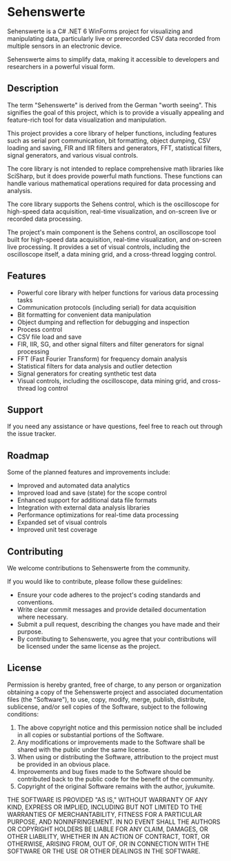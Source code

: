 # Sehenswerte

Sehenswerte is a C# .NET 6 WinForms project for visualizing and manipulating data, particularly live or prerecorded CSV data recorded from multiple sensors in an electronic device.

Sehenswerte aims to simplify data, making it accessible to developers and researchers in a powerful visual form.

## Description

The term "Sehenswerte" is derived from the German "worth seeing". This signifies the goal of this project, which is to provide a visually appealing and feature-rich tool for data visualization and manipulation.

This project provides a core library of helper functions, including features such as serial port communication, bit formatting, object dumping, CSV loading and saving, FIR and IIR filters and generators, FFT, statistical filters, signal generators, and various visual controls.

The core library is not intended to replace comprehensive math libraries like SciSharp, but it does provide powerful math functions. These functions can handle various mathematical operations required for data processing and analysis.

The core library supports the Sehens control, which is the oscilloscope for high-speed data acquisition, real-time visualization, and on-screen live or recorded data processing.

The project's main component is the Sehens control, an oscilloscope tool built for high-speed data acquisition, real-time visualization, and on-screen live processing. It provides a  set of visual controls, including the oscilloscope itself, a data mining grid, and a cross-thread logging control.

## Features

* Powerful core library with helper functions for various data processing tasks
* Communication protocols (including serial) for data acquisition
* Bit formatting for convenient data manipulation
* Object dumping and reflection for debugging and inspection
* Process control
* CSV file load and save
* FIR, IIR, SG, and other signal filters and filter generators for signal processing
* FFT (Fast Fourier Transform) for frequency domain analysis
* Statistical filters for data analysis and outlier detection
* Signal generators for creating synthetic test data
* Visual controls, including the oscilloscope, data mining grid, and cross-thread log control

## Support
If you need any assistance or have questions, feel free to reach out through the issue tracker.

## Roadmap
Some of the planned features and improvements include:
* Improved and automated data analytics
* Improved load and save (state) for the scope control
* Enhanced support for additional data file formats
* Integration with external data analysis libraries
* Performance optimizations for real-time data processing
* Expanded set of visual controls
* Improved unit test coverage

## Contributing

We welcome contributions to Sehenswerte from the community.

If you would like to contribute, please follow these guidelines:
* Ensure your code adheres to the project's coding standards and conventions.
* Write clear commit messages and provide detailed documentation where necessary.
* Submit a pull request, describing the changes you have made and their purpose.
* By contributing to Sehenswerte, you agree that your contributions will be licensed under the same license as the project.

## License

Permission is hereby granted, free of charge, to any person or organization obtaining a copy of the Sehenswerte project and associated documentation files (the "Software"), to use, copy, modify, merge, publish, distribute, sublicense, and/or sell copies of the Software, subject to the following conditions:

1. The above copyright notice and this permission notice shall be included in all copies or substantial portions of the Software.
2. Any modifications or improvements made to the Software shall be shared with the public under the same license.
3. When using or distributing the Software, attribution to the project must be provided in an obvious place.
4. Improvements and bug fixes made to the Software should be contributed back to the public code for the benefit of the community.
5. Copyright of the original Software remains with the author, jyukumite.

THE SOFTWARE IS PROVIDED "AS IS," WITHOUT WARRANTY OF ANY KIND, EXPRESS OR IMPLIED, INCLUDING BUT NOT LIMITED TO THE WARRANTIES OF MERCHANTABILITY, FITNESS FOR A PARTICULAR PURPOSE, AND NONINFRINGEMENT. IN NO EVENT SHALL THE AUTHORS OR COPYRIGHT HOLDERS BE LIABLE FOR ANY CLAIM, DAMAGES, OR OTHER LIABILITY, WHETHER IN AN ACTION OF CONTRACT, TORT, OR OTHERWISE, ARISING FROM, OUT OF, OR IN CONNECTION WITH THE SOFTWARE OR THE USE OR OTHER DEALINGS IN THE SOFTWARE.

